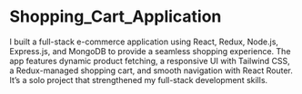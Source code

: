 # Shopping_Cart_Application
I built a full-stack e-commerce application using React, Redux, Node.js, Express.js, and MongoDB to provide a seamless shopping experience. The app features dynamic product fetching, a responsive UI with Tailwind CSS, a Redux-managed shopping cart, and smooth navigation with React Router. It’s a solo project that strengthened my full-stack development skills.
